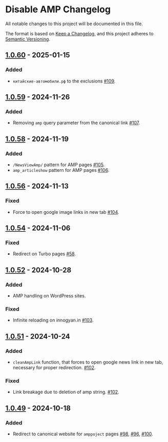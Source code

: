 # Disable AMP Changelog

All notable changes to this project will be documented in this file.

The format is based on [Keep a Changelog], and this project adheres to [Semantic Versioning].

[Keep a Changelog]: https://keepachangelog.com/en/1.0.0/
[Semantic Versioning]: https://semver.org/spec/v2.0.0.html

## [1.0.60] - 2025-01-15

### Added

- `китайские-автомобили.рф` to the exclusions [#109].

[1.0.60]: https://github.com/AdguardTeam/DisableAMP/compare/v1.0.59...v1.0.60
[#109]: https://github.com/AdguardTeam/DisableAMP/issues/109

## [1.0.59] - 2024-11-26

### Added

- Removing `amp` query parameter from the canonical link [#107].

[1.0.59]: https://github.com/AdguardTeam/DisableAMP/compare/v1.0.58...v1.0.59
[#107]: https://github.com/AdguardTeam/DisableAMP/issues/107

## [1.0.58] - 2024-11-19

### Added

- `/NewsViewAmp/` pattern for AMP pages [#105].
- `amp_articleshow` pattern for AMP pages [#106].

[1.0.58]: https://github.com/AdguardTeam/DisableAMP/compare/v1.0.56...v1.0.58
[#105]: https://github.com/AdguardTeam/DisableAMP/issues/105
[#106]: https://github.com/AdguardTeam/DisableAMP/issues/106

## [1.0.56] - 2024-11-13

### Fixed

- Force to open google image links in new tab [#104].

[1.0.56]: https://github.com/AdguardTeam/DisableAMP/compare/v1.0.54...v1.0.56
[#104]: https://github.com/AdguardTeam/DisableAMP/issues/104

## [1.0.54] - 2024-11-06

### Fixed

- Redirect on Turbo pages [#58].

[1.0.54]: https://github.com/AdguardTeam/DisableAMP/compare/v1.0.52...v1.0.54
[#58]: https://github.com/AdguardTeam/DisableAMP/issues/58

## [1.0.52] - 2024-10-28

### Added

- AMP handling on WordPress sites.

### Fixed

- Infinite reloading on innogyan.in [#103].

[1.0.52]: https://github.com/AdguardTeam/DisableAMP/compare/v1.0.51...v1.0.52
[#103]: https://github.com/AdguardTeam/DisableAMP/issues/103

## [1.0.51] - 2024-10-24

### Added

- `cleanAmpLink` function, that forces to open google news link in new tab, necessary for proper redirection. [#102].

### Fixed

- Link breakage due to deletion of amp string. [#102].

[1.0.51]: https://github.com/AdguardTeam/DisableAMP/compare/v1.0.49...v1.0.51
[#102]: https://github.com/AdguardTeam/DisableAMP/issues/102

## [1.0.49] - 2024-10-18

### Added

- Redirect to canonical website for `amppoject` pages [#98], [#96], [#100].

[1.0.49]: https://github.com/AdguardTeam/DisableAMP/compare/v1.0.47...v1.0.49
[#98]: https://github.com/AdguardTeam/DisableAMP/issues/98
[#96]: https://github.com/AdguardTeam/DisableAMP/issues/96
[#100]: https://github.com/AdguardTeam/DisableAMP/issues/100
